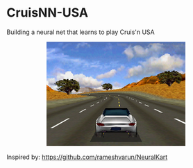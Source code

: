 # CruisNN-USA

Building a neural net that learns to play Cruis'n USA

<p align="center"><img src=cap.png/></p>

Inspired by: https://github.com/rameshvarun/NeuralKart